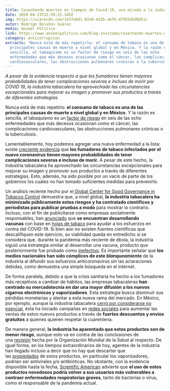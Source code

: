 ```yaml
---
title: Cosechando muertes en tiempos de Covid-19, una mirada a la industria tabacalera
date: 2020-04-23T22:59:22.345Z
img: https://ucarecdn.com/1437e0d1-02a9-4d3b-abf6-d7955d5d0d51/
autor: Rodrigo Bolaños Suárez
medio: Animal Politico
link: https://www.animalpolitico.com/blog-invitado/cosechando-muertes-en-tiempos-de-covid-19-una-mirada-a-la-industria-tabacalera/
category: anticorrupcion
extracto: "Nunca está de más repetirlo: el consumo de tabaco es una de las
  principales causas de muerte a nivel global y en México. Y la razón es
  sencilla, el tabaquismo es un factor de riesgo en seis de las ocho
  enfermedades que más decesos ocasionan como el cáncer, las complicaciones
  cardiovasculares, las obstrucciones pulmonares crónicas o la tuberculosis."
---
```

*A pesar de la evidencia respecto a que los fumadores tienen mayores probabilidades de tener complicaciones severas e incluso de morir por COVID 19, la industria tabacalera ha aprovechado las circunstancias excepcionales para mejorar su imagen y promover sus productos a través de diferentes estrategias.*

Nunca está de más repetirlo: **el consumo de tabaco es una de las principales causas de muerte a nivel global y en México**. Y la razón es sencilla, el tabaquismo es un [factor de riesgo](https://www.tobaccofreekids.org/assets/global/pdfs/en/Tobacco_and_NCD_en.pdf) en seis de las ocho enfermedades que más decesos ocasionan como el cáncer, las complicaciones cardiovasculares, las obstrucciones pulmonares crónicas o la tuberculosis.

Lamentablemente, hoy podemos agregar una nueva enfermedad a la lista: existe [creciente evidencia](http://www.tobaccoinduceddiseases.org/COVID-19-and-smoking-A-systematic-review-of-the-evidence,119324,0,2.html) que **los fumadores de tabaco infectados por el nuevo coronavirus tienen mayores probabilidades de tener complicaciones severas e incluso de morir.** A pesar de este hecho, la industria tabacalera ha aprovechado las circunstancias excepcionales para mejorar su imagen y promover sus productos a través de diferentes estrategias. Esto, además, ha sido posible por un vacío de parte de los gobiernos los cuales no han tomado suficientes medidas para prevenirlo.

Un análisis reciente hecho por el[ Global Center for Good Governance in Tobacco Control](https://ggtc.world/wp-content/uploads/2020/03/GGTC-Briefing-NOTE-COVID-FINAL-3.25.2020.pdf) demuestra que, a nivel global, **la industria tabacalera ha minimizado públicamente estos riesgos y ha contratado científicos y periodistas para publicar pruebas a modo** para mostrar lo contrario. Incluso, con el fin de publicitarse como empresas socialmente responsables, han [anunciado](https://www.bat.com/group/sites/UK__9D9KCY.nsf/vwPagesWebLive/DOBN8QNL) que **se encuentran desarrollando vacunas** con base en [hojas de tabaco](https://www.pmi.com/media-center/news/medicago-develops-a-plant-based-vaccine-for-coronavirus) para ayudar a los esfuerzos en contra del COVID-19. Si bien aún no existen fuentes científicas que descalifiquen este ejercicio, su viabilidad queda en entredicho si se considera que, durante la pandemia más reciente de ébola, la industria siguió una estrategia similar al desarrollar una vacuna, producto que posteriormente fue probado como [inefectivo](https://www.ncbi.nlm.nih.gov/pmc/articles/PMC5086427/). Es importante señalar que **los medios nacionales han sido cómplices de este *blanqueamiento*** de la industria al difundir sus esfuerzos anticoronavirus sin las aclaraciones debidas, como demuestra una simple búsqueda en el internet.

De forma paralela, debido a que la crisis sanitaria ha hecho a los fumadores más receptivos a cambiar de hábitos, las empresas tabacaleras **han centrado su mercadotecnia en dar una mayor difusión a los nuevos cigarros electrónicos y vaporizadores**. Esta estrategia busca disminuir sus pérdidas monetarias y alentar a esta nueva rama del mercado. En México, por ejemplo, aunque la industria tabacalera [cerró por considerarse no esencial](https://www.radioformula.com.mx/noticias/20200403/cigarros-british-american-tobacco-suspension-desabasto-coronavirus-mexico-2020/), ésta ha iniciado campañas en [redes sociales](https://www.instagram.com/govypemx/?hl=es-la) para aumentar las ventas de estos nuevos productos a través de **fuertes descuentos y envíos gratuitos** a quienes quieren respetar la cuarentena.

De manera general, **la industria ha aparentado que estos productos son de menor riesgo**, aunque esto va en contra de las conclusiones de una [revisión](https://www.who.int/tobacco/industry/product_regulation/BackgroundPapersENDS3_4November-.pdf) hecha por la Organización Mundial de la Salud al respecto. De igual forma, en los tiempos extraordinarios de hoy, agentes de la industria han llegado incluso a decir que no hay que descartar que las [propiedades](http://www.ecigarette-research.org/research/index.php/whats-new/2020/278-corona) de estos productos, en particular los vaporizadores, podrían ser antivirales y/o antibióticas. No obstante, con la evidencia disponible hasta la fecha, [Scientific American](https://www.scientificamerican.com/article/smoking-or-vaping-may-increase-the-risk-of-a-severe-coronavirus-infection1/?amp) advierte que **el uso de estos productos novedosos podría volver a sus usuarios más vulnerables a contraer enfermedades respiratorias graves**, tanto de bacterias o virus, como el responsable de la pandemia actual.